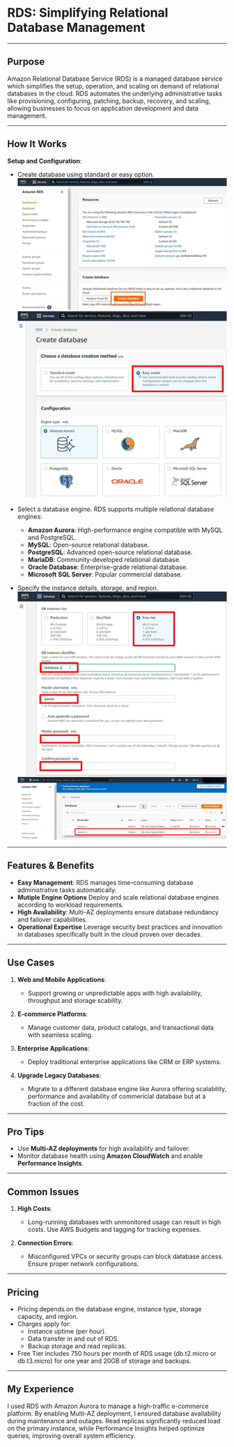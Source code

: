 # RDS: Simplifying Relational Database Management  

---

## **Purpose**  

Amazon Relational Database Service (RDS) is a managed database service which simplifies the setup, operation, and scaling on demand of relational databases in the cloud. RDS automates the underlying administrative tasks like provisioning, configuring, patching, backup, recovery, and scaling, allowing businesses to focus on application development and data management.



---

## **How It Works**  

 

**Setup and Configuration**:  
   - Create database using standard or easy option. 
    ![RDS1](Assets/rds1.png)  
    ![RDS2](Assets/rds2.png) 

   - Select a database engine. RDS supports multiple relational database engines:  
     - **Amazon Aurora**: High-performance engine compatible with MySQL and PostgreSQL.  
     - **MySQL**: Open-source relational database.  
     - **PostgreSQL**: Advanced open-source relational database.  
     - **MariaDB**: Community-developed relational database.  
     - **Oracle Database**: Enterprise-grade relational database.  
     - **Microsoft SQL Server**: Popular commercial database.   

- Specify the instance details, storage, and region.
  ![RDS3](Assets/rds3.png) 
  ![RDS4](Assets/rds4.png) 



---

## **Features & Benefits**  

- **Easy Management**: RDS manages time-consuming database administrative tasks automatically.  
- **Mutiple Engine Options** Deploy and scale relational database engines according to workload requirements.
- **High Availability**: Multi-AZ deployments ensure database redundancy and failover capabilities.  
- **Operational Expertise** Leverage security best practices and innovation in databases specifically built in the cloud proven over decades.

---

## **Use Cases**  

1. **Web and Mobile Applications**:  
   - Support growing or unpredictable apps with high availability, throughput and storage scability.

2. **E-commerce Platforms**:  
   - Manage customer data, product catalogs, and transactional data with seamless scaling.  

3. **Enterprise Applications**:  
   - Deploy traditional enterprise applications like CRM or ERP systems. 

4. **Upgrade Legacy Databases**: 
   - Migrate to a different database engine like Aurora offering scalability, performance and availability of commericial database but at a fraction of the cost.

---

## **Pro Tips**  

- Use **Multi-AZ deployments** for high availability and failover.  
- Monitor database health using **Amazon CloudWatch** and enable **Performance Insights**.   

---

## **Common Issues**  

1. **High Costs**:  
   - Long-running databases with unmonitored usage can result in high costs. Use AWS Budgets and tagging for tracking expenses.  

2. **Connection Errors**:  
   - Misconfigured VPCs or security groups can block database access. Ensure proper network configurations.  

---

## **Pricing**  

- Pricing depends on the database engine, instance type, storage capacity, and region.  
- Charges apply for:  
  - Instance uptime (per hour).  
  - Data transfer in and out of RDS.  
  - Backup storage and read replicas.  
- Free Tier includes 750 hours per month of RDS usage (db.t2.micro or db.t3.micro) for one year and 20GB of storage and backups.  

---

## **My Experience**  

I used RDS with Amazon Aurora to manage a high-traffic e-commerce platform. By enabling Multi-AZ deployment, I ensured database availability during maintenance and outages. Read replicas significantly reduced load on the primary instance, while Performance Insights helped optimize queries, improving overall system efficiency.  
